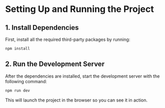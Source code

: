 # Setting Up and Running the Project

## 1. Install Dependencies

First, install all the required third-party packages by running:

```bash
npm install
```

## 2. Run the Development Server

After the dependencies are installed, start the development server with the following command:

```bash
npm run dev
```

This will launch the project in the browser so you can see it in action.
